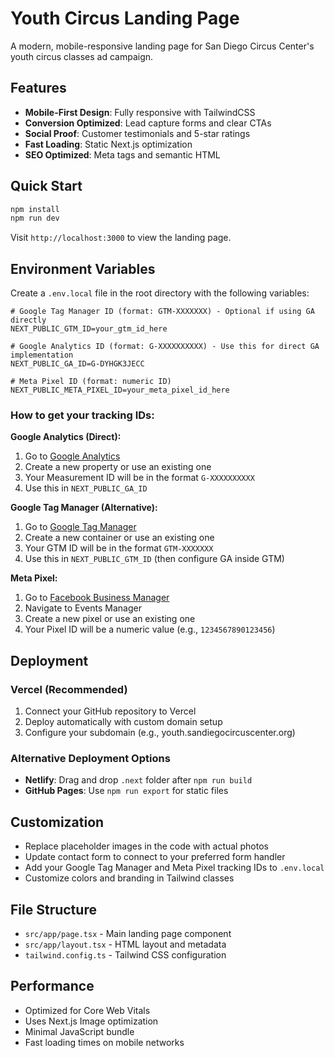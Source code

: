 # Youth Circus Landing Page

A modern, mobile-responsive landing page for San Diego Circus Center's youth circus classes ad campaign.

## Features

- **Mobile-First Design**: Fully responsive with TailwindCSS
- **Conversion Optimized**: Lead capture forms and clear CTAs
- **Social Proof**: Customer testimonials and 5-star ratings
- **Fast Loading**: Static Next.js optimization
- **SEO Optimized**: Meta tags and semantic HTML

## Quick Start

```bash
npm install
npm run dev
```

Visit `http://localhost:3000` to view the landing page.

## Environment Variables

Create a `.env.local` file in the root directory with the following variables:

```env
# Google Tag Manager ID (format: GTM-XXXXXXX) - Optional if using GA directly
NEXT_PUBLIC_GTM_ID=your_gtm_id_here

# Google Analytics ID (format: G-XXXXXXXXXX) - Use this for direct GA implementation
NEXT_PUBLIC_GA_ID=G-DYHGK3JECC

# Meta Pixel ID (format: numeric ID)
NEXT_PUBLIC_META_PIXEL_ID=your_meta_pixel_id_here
```

### How to get your tracking IDs:

**Google Analytics (Direct):**
1. Go to [Google Analytics](https://analytics.google.com)
2. Create a new property or use an existing one
3. Your Measurement ID will be in the format `G-XXXXXXXXXX`
4. Use this in `NEXT_PUBLIC_GA_ID`

**Google Tag Manager (Alternative):**
1. Go to [Google Tag Manager](https://tagmanager.google.com)
2. Create a new container or use an existing one
3. Your GTM ID will be in the format `GTM-XXXXXXX`
4. Use this in `NEXT_PUBLIC_GTM_ID` (then configure GA inside GTM)

**Meta Pixel:**
1. Go to [Facebook Business Manager](https://business.facebook.com)
2. Navigate to Events Manager
3. Create a new pixel or use an existing one
4. Your Pixel ID will be a numeric value (e.g., `1234567890123456`)

## Deployment

### Vercel (Recommended)

1. Connect your GitHub repository to Vercel
2. Deploy automatically with custom domain setup
3. Configure your subdomain (e.g., youth.sandiegocircuscenter.org)

### Alternative Deployment Options

- **Netlify**: Drag and drop `.next` folder after `npm run build`
- **GitHub Pages**: Use `npm run export` for static files

## Customization

- Replace placeholder images in the code with actual photos
- Update contact form to connect to your preferred form handler
- Add your Google Tag Manager and Meta Pixel tracking IDs to `.env.local`
- Customize colors and branding in Tailwind classes

## File Structure

- `src/app/page.tsx` - Main landing page component
- `src/app/layout.tsx` - HTML layout and metadata
- `tailwind.config.ts` - Tailwind CSS configuration

## Performance

- Optimized for Core Web Vitals
- Uses Next.js Image optimization
- Minimal JavaScript bundle
- Fast loading times on mobile networks